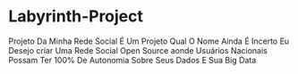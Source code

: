 # Labyrinth-Project
Projeto Da Minha Rede Social 
É Um Projeto Qual O Nome Ainda É Incerto Eu Desejo criar Uma Rede Social Open Source
aonde Usuários Nacionais Possam Ter 100% De Autonomia Sobre Seus Dados E Sua Big Data 
